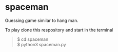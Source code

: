 # spaceman
Guessing game similar to hang man.

To play clone this respository and start in the terminal
> $ cd spaceman </br>
> $ python3 spaceman.py
